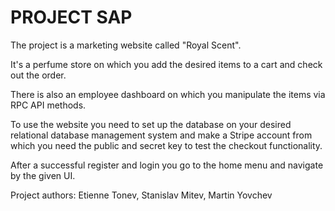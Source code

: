 # PROJECT SAP
The project is a marketing website called "Royal Scent".

It's a perfume store on which you add the desired items to 
a cart and check out the order. 

There is also an employee dashboard on which you manipulate the items via RPC API 
methods. 

To use the website you need to set up the database on your desired relational database management system and make a Stripe account from which you need  the public and secret key to test the checkout functionality.

After a successful register and login you go to the home menu and navigate by the given UI.

Project authors: Etienne Tonev, Stanislav Mitev, Martin Yovchev

